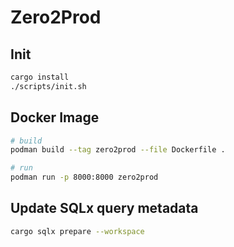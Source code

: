 # Zero2Prod

## Init

```bash
cargo install
./scripts/init.sh
```

## Docker Image

```bash
# build
podman build --tag zero2prod --file Dockerfile .

# run
podman run -p 8000:8000 zero2prod
```

## Update SQLx query metadata

```bash
cargo sqlx prepare --workspace
```
